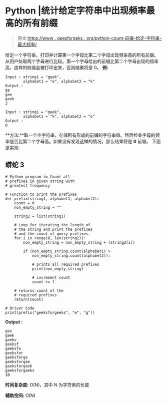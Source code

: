 # Python |统计给定字符串中出现频率最高的所有前缀

> 原文:[https://www . geesforgeks . org/python-count-前缀-给定-字符串-最大频率/](https://www.geeksforgeeks.org/python-count-prefixes-given-string-greatest-frequency/)

给定一个字符串，打印并计算第一个字母比第二个字母出现频率高的所有前缀。
从用户处取两个字母进行比较。第一个字母给出的前缀比第二个字母出现的频率高，这样的前缀会被打印出来，否则结果将是 0。
**例:**

```
Input : string1 = "geek", 
        alphabet1 = "e", alphabet2 = "k"
Output :
ge
gee
geek
3

Input : string1 = "geek",
        alphabet1 = "k", alphabet2 = "e"
Output :
0
```

**方法:**取一个空字符串，存储所有形成的前缀的字符串值。然后检查字母的频率是否比第二个字母高。如果没有发现这样的情况，那么结果将是 **0** 前缀。
下面是实现:

## 蟒蛇 3

```
# Python program to Count all
# prefixes in given string with
# greatest frequency

# Function to print the prefixes
def prefix(string1, alphabet1, alphabet2):
    count = 0
    non_empty_string = ""

    string2 = list(string1)

    # Loop for iterating the length of
    # the string and print the prefixes
    # and the count of query prefixes.
    for i in range(0, len(string2)):
        non_empty_string = non_empty_string + (string2[i])

        if (non_empty_string.count(alphabet1) >
            non_empty_string.count(alphabet2)):

            # prints all required prefixes
            print(non_empty_string)

            # increment count
            count += 1

    # returns count of the
    # required prefixes
    return(count)

# Driver Code
print(prefix("geeksforgeeks", "e", "g"))
```

**Output :** 

```
gee
geek
geeks
geeksf
geeksfo
geeksfor
geeksforge
geeksforgee
geeksforgeek
geeksforgeeks
10
```

**时间复杂度:** O(N)，其中 N 为字符串的长度

**辅助空间:** O(N)